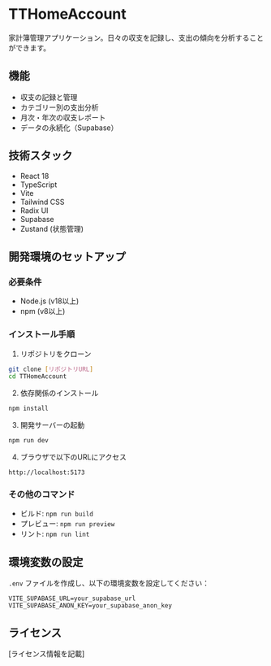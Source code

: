 # TTHomeAccount

家計簿管理アプリケーション。日々の収支を記録し、支出の傾向を分析することができます。

## 機能

- 収支の記録と管理
- カテゴリー別の支出分析
- 月次・年次の収支レポート
- データの永続化（Supabase）

## 技術スタック

- React 18
- TypeScript
- Vite
- Tailwind CSS
- Radix UI
- Supabase
- Zustand (状態管理)

## 開発環境のセットアップ

### 必要条件

- Node.js (v18以上)
- npm (v8以上)

### インストール手順

1. リポジトリをクローン
```bash
git clone [リポジトリURL]
cd TTHomeAccount
```

2. 依存関係のインストール
```bash
npm install
```

3. 開発サーバーの起動
```bash
npm run dev
```

4. ブラウザで以下のURLにアクセス
```
http://localhost:5173
```

### その他のコマンド

- ビルド: `npm run build`
- プレビュー: `npm run preview`
- リント: `npm run lint`

## 環境変数の設定

`.env` ファイルを作成し、以下の環境変数を設定してください：

```
VITE_SUPABASE_URL=your_supabase_url
VITE_SUPABASE_ANON_KEY=your_supabase_anon_key
```

## ライセンス

[ライセンス情報を記載]
